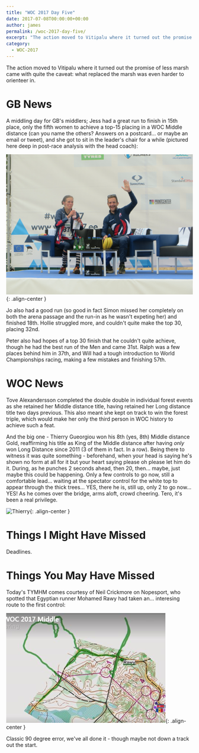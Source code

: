 ```yaml
---
title: "WOC 2017 Day Five"
date: 2017-07-08T00:00:00+00:00
author: james
permalink: /woc-2017-day-five/
excerpt: "The action moved to Vitipalu where it turned out the promise of less marsh came with quite the caveat: what replaced the marsh was even harder to orienteer in"
category:
  - WOC-2017
---
```

The action moved to Vitipalu where it turned out the promise of less marsh came with quite the caveat: what replaced the marsh was even harder to orienteer in.

# GB News
A middling day for GB's middlers; Jess had a great run to finish in 15th place, only the fifth women to achieve a top-15 placing in a WOC Middle distance (can you name the others? Answers on a postcard... or maybe an email or tweet), and she got to sit in the leader's chair for a while (pictured here deep in post-race analysis with the head coach):

![Jess and Ed](/images/woc2017/jess_ed.JPG){: .align-center }

Jo also had a good run (so good in fact Simon missed her completely on both the arena passage and the run-in as he wasn't expeting her) and finished 18th. Hollie struggled more, and couldn't quite make the top 30, placing 32nd. 

Peter also had hopes of a top 30 finish that he couldn't quite achieve, though he had the best run of the Men and came 31st. Ralph was a few places behind him in 37th, and Will had a tough introduction to World Championships racing, making a few mistakes and finishing 57th.

# WOC News
Tove Alexandersson completed the double double in individual forest events as she retained her Middle distance title, having retained her Long distance title two days previous. This also meant she kept on track to win the forest triple, which would make her only the third person in WOC history to achieve such a feat.

And the big one - Thierry Gueorgiou won his 8th (yes, 8th) Middle distance Gold, reaffirming his title as King of the Middle distance after having *only* won Long Distance since 2011 (3 of them in fact. In a row). Being there to witness it was quite something - beforehand, when your head is saying he's shown no form at all for it but your heart saying please oh please let him do it. During, as he punches 2 seconds ahead, then 20, then... maybe, just maybe this could be happening. Only a few controls to go now, still a comfortable lead... waiting at the spectator control for the white top to appear through the thick trees... YES, there he is, still up, only 2 to go now... YES! As he comes over the bridge, arms aloft, crowd cheering. Tero, it's been a real privilege.

![Thierry](/images/woc2017/thierry.JPG){: .align-center }

# Things I Might Have Missed
Deadlines.

# Things You May Have Missed
Today's TYMHM comes courtesy of Neil Crickmore on Nopesport, who spotted that Egyptian runner Mohamed Rawy had taken an... interesing route to the first control:

![Egypt](/images/woc2017/egypt.JPG){: .align-center }

Classic 90 degree error, we've all done it - though maybe not down a track out the start.